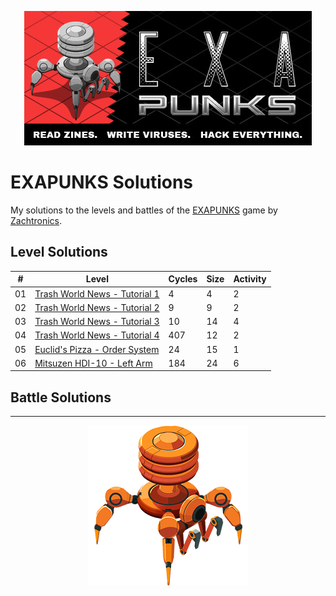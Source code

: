 <p align="center"><img src="./assets/exapunks.jpg" alt="EXAPUNKS logo"/></p>

# EXAPUNKS Solutions

My solutions to the levels and battles of the [EXAPUNKS](https://store.steampowered.com/app/716490/EXAPUNKS/) game by [Zachtronics](http://www.zachtronics.com/).

## Level Solutions

| #   | Level                                                                              | Cycles | Size | Activity |
| --- | ---------------------------------------------------------------------------------- | ------ | ---- | -------- |
| 01  | [Trash World News - Tutorial 1](./solutions/levels/01-trash-world-news-tutorial-1) | 4      | 4    | 2        |
| 02  | [Trash World News - Tutorial 2](./solutions/levels/02-trash-world-news-tutorial-2) | 9      | 9    | 2        |
| 03  | [Trash World News - Tutorial 3](./solutions/levels/03-trash-world-news-tutorial-3) | 10     | 14   | 4        |
| 04  | [Trash World News - Tutorial 4](./solutions/levels/04-trash-world-news-tutorial-4) | 407    | 12   | 2        |
| 05  | [Euclid's Pizza - Order System](./solutions/levels/05-euclids-pizza-order-system)  | 24     | 15   | 1        |
| 06  | [Mitsuzen HDI-10 - Left Arm](./solutions/levels/06-mitsuzen-hdi-10-left-arm)       | 184    | 24   | 6        |

## Battle Solutions

---

<p align="center"><img src="./assets/exa.png" alt="EXAPUNKS logo"/></p>
